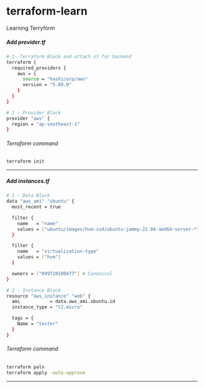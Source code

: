 # terraform-learn
Learning Terryform

##### Add provider.tf
```bash
# 1- Terraform Block and attach s3 for backend
terraform {
  required_providers {
    aws = {
      source = "hashicorp/aws"
      version = "5.89.0"
    }
  }
}

# 2 - Provider Block
provider "aws" {
  region = "ap-southeast-1"
}
```
###### Terraform command
```Bash
terraform init
```
---
##### Add instances.tf
```bash
# 1 - Data Block
data "aws_ami" "ubuntu" {
  most_recent = true

  filter {
    name   = "name"
    values = ["ubuntu/images/hvm-ssd/ubuntu-jammy-22.04-amd64-server-*"]
  }

  filter {
    name   = "virtualization-type"
    values = ["hvm"]
  }

  owners = ["099720109477"] # Canonical
}

# 2 - Instance Block
resource "aws_instance" "web" {
  ami           = data.aws_ami.ubuntu.id
  instance_type = "t2.micro"

  tags = {
    Name = "tester"
  }
}
```
###### Terraform command
```bash
terraform paln
terraform apply -auto-approve
```
---
